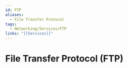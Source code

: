 ```yaml
---
id: FTP
aliases:
  - File Transfer Protocol
tags:
  - Networking/Services/FTP
links: "[[Services]]"
---
```


# File Transfer Protocol (FTP)
